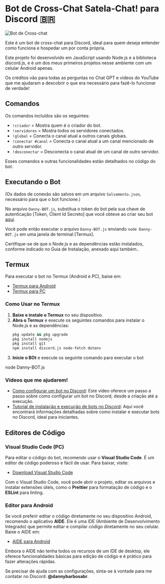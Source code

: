 # Bot de Cross-Chat Satela-Chat! para Discord 🇧🇷

![Bot de Cross-chat](https://github.com/user-attachments/assets/20dfea0d-08ec-45b1-9528-7dd669a49aed)

Este é um bot de cross-chat para Discord, ideal para quem deseja entender como funciona e hospedar um por conta própria. 

Este projeto foi desenvolvido em JavaScript usando Node.js e a biblioteca discord.js, e é um dos meus primeiros projetos nesse ambiente com um celular Android apenas.

Os créditos vão para todas as perguntas no Chat GPT e vídeos do YouTube que me ajudaram a descobrir o que era necessário para fazê-lo funcionar de verdade!

## Comandos
Os comandos incluídos são os seguintes:
- `!criador` = Mostra quem é o criador do bot.
- `!servidores` = Mostra todos os servidores conectados.
- `!global` = Conecta o canal atual a outros canais globais.
- `!conectar #canal` = Conecta o canal atual a um canal mencionado de outro servidor.
- `!desconectar` = Desconecta o canal atual de um canal de outro servidor.

Esses comandos e outras funcionalidades estão detalhados no código do bot.

## Executando o Bot
(Os dados de conexão são salvos em um arquivo `Salvamento.json`, necessário para que o bot funcione.)

No arquivo `Danny-BOT.js`, substitua o token do bot pela sua chave de autenticação [Token, Client Id Secreto] que você obteve ao criar seu bot [aqui](https://discord.com/developers/applications).

Você pode então executar o arquivo `Danny-BOT.js` enviando `node Danny-BOT.js` em uma janela de terminal [Termux]. 

Certifique-se de que o Node.js e as dependências estão instalados, conforme indicado no Guia de Instalação, anexado aqui também..

## Termux
Para executar o bot no Termux (Android e PC), baixe em:
- [Termux para Android](https://play.google.com/store/apps/details?id=com.termux)
- [Termux para PC](https://github.com/termux/termux-app)

### Como Usar no Termux
1. **Baixe e instale o Termux** no seu dispositivo.
2. **Abra o Termux** e execute os seguintes comandos para instalar o Node.js e as dependências:
   ```bash
   pkg update && pkg upgrade
   pkg install nodejs
   pkg install git
   npm install discord.js node-fetch dotenv
3. **Inicie o BOt** e execute os seguinte comando para executar o bot
   
 node Danny-BOT.js

### Vídeos que me ajudarem!
- [Como configurar um bot no Discord](https://youtu.be/f9Mr6_k8KRI?si=7pftL5mxuWA8qYrD): Este vídeo oferece um passo a passo sobre como configurar um bot no Discord, desde a criação até a execução.
- [Tutorial de instalação e execução de bots no Discord](https://youtu.be/4-aVu1_w18Y?si=uaQSjhGAJS1KrAWM): Aqui você encontrará informações detalhadas sobre como instalar e executar bots no Discord, ideal para iniciantes.

## Editores de Código

### Visual Studio Code (PC)
Para editar o código do bot, recomendo usar o **Visual Studio Code**. É um editor de código poderoso e fácil de usar. Para baixar, visite:
- [Download Visual Studio Code](https://code.visualstudio.com/)

Com o Visual Studio Code, você pode abrir o projeto, editar os arquivos e instalar extensões úteis, como o **Prettier** para formatação de código e o **ESLint** para linting.

### Editor para Android
Se você preferir editar o código diretamente no seu dispositivo Android, recomendo o aplicativo **AIDE**. Ele é uma IDE (Ambiente de Desenvolvimento Integrado) que permite editar e compilar código diretamente no seu celular. Baixe o AIDE em:
- [AIDE para Android](https://play.google.com/store/apps/details?id=com.alif.ide)

Embora o AIDE não tenha todos os recursos de um IDE de desktop, ele oferece funcionalidades básicas para edição de código e é prático para fazer alterações rápidas.

Se precisar de ajuda com as configurações, sinta-se à vontade para me contatar no Discord: **@dannybarbosabr**.
